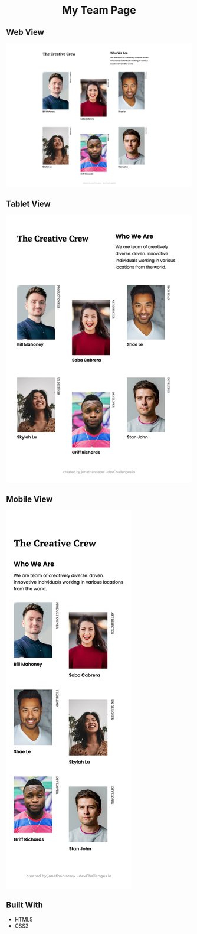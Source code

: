 <!-- Please update value in the {}  -->

<h1 align="center">My Team Page</h1>

## Web View

![screenshot](./screenshots/web.png)

## Tablet View

![screenshot](./screenshots/tablet.png)

## Mobile View

![screenshot](./screenshots/mobile.png)

## Built With

- HTML5
- CSS3
